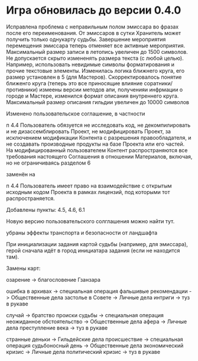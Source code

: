 # Игра обновилась до версии 0.4.0

Исправлена проблема с неправильным полом эмиссара во фразах после его переименования.
От эмиссаров в сутки Хранитель может получить только однукарту судьбы.
Завершение мероприятия перемещения эмиссара теперь отменяет все активные мероприятия.
Максимальный размер записи в летопись увеличен до 1500 символов. Не допускается скрыто измененять размера текста (с любой целью). Например, использовать невидимые символы форматирования и прочие текстовые элементы.
Изменилась логика ближнего круга, его размер установлен в 5 (для Мастеров).
Скорректировалось понятие ближенго круга (теперь это все приносящие влияние соратники/противники)
измеены версии методов апи, полученияи инфрмации о городе и Мастере, изменился формат описания внутреннего круга.
Максимальный размер описания гильдии увеличен до 10000 символов

Изменено пользовательское соглашение, в частности

п 4.4 Пользователь обязуется не исследовать код, не декомпилировать и не дизассемблировать Проект, не модифицировать Проект, за исключением модификации Контента с разрешения правообладателя, и не создавать производные продукты на базе Проекта или его частей. На модифицированный пользователем Контент распространяются все требования настоящего Соглашения в отношении Материалов, включая, но не ограничиваясь разделом 6

заменён на

п 4.4   Пользователь имеет право на взаимодействие с открытым исходным кодом Проекта в рамках лицензий, под которыми тот распространяется.

Добавлены пункты: 4.5, 4.6, 6.1

Новую версию пользовательского солглашения можно найти тут.

убраны эффекты транспорта и безопасности от ландшафта

При инициализации задания картой судьбы (например, для эмиссара), герой сначала идёт в город инициатара задания (если не находится там).

Замены карт:

озарение -> благословение Гзанзара

ошибка в архивах -> специальная операция
фальшивые рекомендации -> Общественные дела
застолье в Совете -> Личные дела
интриги -> туз в рукаве

случай -> братство
происки судьбы -> специальная операция
неожиданное обстоятельство -> Общественные дела
афера -> Личные дела
преступление века -> туз в рукаве

странные деньки -> Гильдейские дела
происшествие -> специальная операция
судьбоносный день -> Общественные дела
экономический кризис -> Личные дела
политический кризис -> туз в рукаве
